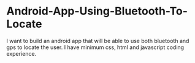 # Android-App-Using-Bluetooth-To-Locate
I want to build an android app that will be able to use both bluetooth and gps to locate the user. I have minimum css, html and javascript coding experience.
